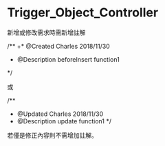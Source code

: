 # Trigger_Object_Controller
新增或修改需求時需新增註解

/**
+* @Created      Charles 2018/11/30
* @Description  beforeInsert function1
 
 */
 
 或
 
 /**
  * @Updated      Charles 2018/11/30
  * @Description  update function1
  */
  
  若僅是修正內容則不需增加註解。
